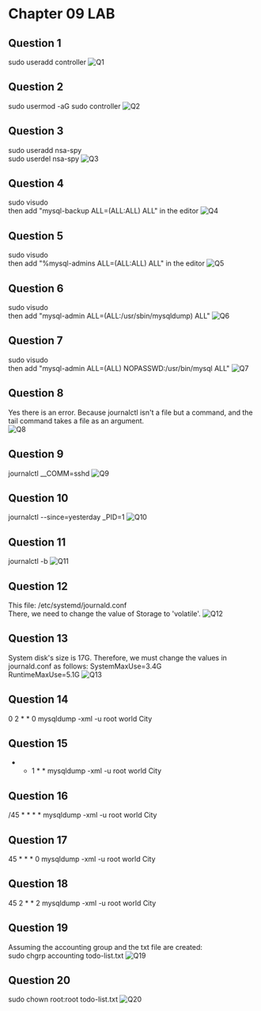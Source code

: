 # Chapter 09 LAB

## Question 1

sudo useradd controller
![Q1](images/Q1.PNG)

## Question 2 

sudo usermod -aG sudo controller
![Q2](images/Q2.PNG)

## Question 3

sudo useradd nsa-spy  
sudo userdel nsa-spy
![Q3](images/Q3.PNG)

## Question 4

sudo visudo  
then add "mysql-backup ALL=(ALL:ALL) ALL" in the editor
![Q4](images/Q4.PNG)

## Question 5

sudo visudo  
then add "%mysql-admins ALL=(ALL:ALL) ALL" in the editor
![Q5](images/Q5.PNG)

## Question 6

sudo visudo  
then add "mysql-admin ALL=(ALL:/usr/sbin/mysqldump) ALL"
![Q6](images/Q6.PNG)

## Question 7

sudo visudo  
then add "mysql-admin ALL=(ALL) NOPASSWD:/usr/bin/mysql ALL"
![Q7](images/Q7.PNG)


## Question 8

Yes there is an error. Because journalctl isn't a file but a command, and the tail command takes a file as an argument.  
![Q8](images/Q8.PNG)


## Question 9

journalctl \__COMM=sshd
![Q9](images/Q9.PNG)

## Question 10

journalctl --since=yesterday _PID=1
![Q10](images/Q10.PNG)

 ## Question 11
 
journalctl -b
![Q11](images/Q11.PNG)

 ## Question 12
 
This file: /etc/systemd/journald.conf  
There, we need to change the value of Storage to 'volatile'.
![Q12](images/Q12.PNG)


 ## Question 13
 
System disk's size is 17G. Therefore, we must change the values in journald.conf as follows:
SystemMaxUse=3.4G  
RuntimeMaxUse=5.1G
![Q13](images/Q13.PNG)


 ## Question 14
 
0 2 * * 0 mysqldump -xml -u root world City

 ## Question 15
 
* * 1 * * mysqldump -xml -u root world City

 ## Question 16
 
/45 * * * * mysqldump -xml -u root world City

 ## Question 17
 
45 * * * 0 mysqldump -xml -u root world City

 ## Question 18
  
45 2 * * 2 mysqldump -xml -u root world City
 
## Question 19

Assuming the accounting group and the txt file are created:  
sudo chgrp accounting todo-list.txt
![Q19](images/Q19.PNG)

## Question 20

sudo chown root:root todo-list.txt
![Q20](images/Q20.PNG)

